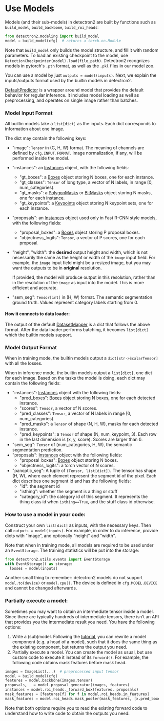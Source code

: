 # Use Models

Models (and their sub-models) in detectron2 are built by
functions such as `build_model`, `build_backbone`, `build_roi_heads`:
```python
from detectron2.modeling import build_model
model = build_model(cfg)  # returns a torch.nn.Module
```

Note that `build_model` only builds the model structure, and fill it with random parameters.
To load an existing checkpoint to the model, use
`DetectionCheckpointer(model).load(file_path)`.
Detectron2 recognizes models in pytorch's `.pth` format, as well as the `.pkl` files
in our model zoo.

You can use a model by just `outputs = model(inputs)`.
Next, we explain the inputs/outputs format used by the builtin models in detectron2.

[DefaultPredictor](../modules/engine.html#detectron2.engine.defaults.DefaultPredictor)
is a wrapper around model that provides the default behavior for regular inference. It includes model loading as
well as preprocessing, and operates on single image rather than batches.


### Model Input Format

All builtin models take a `list[dict]` as the inputs. Each dict
corresponds to information about one image.

The dict may contain the following keys:

* "image": `Tensor` in (C, H, W) format. The meaning of channels are defined by `cfg.INPUT.FORMAT`.
  Image normalization, if any, will be performed inside the model.
* "instances": an [Instances](../modules/structures.html#detectron2.structures.Instances)
  object, with the following fields:
  + "gt_boxes": a [Boxes](../modules/structures.html#detectron2.structures.Boxes) object storing N boxes, one for each instance.
  + "gt_classes": `Tensor` of long type, a vector of N labels, in range [0, num_categories).
  + "gt_masks": a [PolygonMasks](../modules/structures.html#detectron2.structures.PolygonMasks)
    or [BitMasks](../modules/structures.html#detectron2.structures.BitMasks) object storing N masks, one for each instance.
  + "gt_keypoints": a [Keypoints](../modules/structures.html#detectron2.structures.Keypoints)
    object storing N keypoint sets, one for each instance.
* "proposals": an [Instances](../modules/structures.html#detectron2.structures.Instances)
  object used only in Fast R-CNN style models, with the following fields:
  + "proposal_boxes": a [Boxes](../modules/structures.html#detectron2.structures.Boxes) object storing P proposal boxes.
  + "objectness_logits": `Tensor`, a vector of P scores, one for each proposal.
* "height", "width": the **desired** output height and width, which is not necessarily the same
  as the height or width of the `image` input field.
  For example, the `image` input field might be a resized image,
  but you may want the outputs to be in **original** resolution.

  If provided, the model will produce output in this resolution,
  rather than in the resolution of the `image` as input into the model. This is more efficient and accurate.
* "sem_seg": `Tensor[int]` in (H, W) format. The semantic segmentation ground truth.
  Values represent category labels starting from 0.


#### How it connects to data loader:

The output of the default [DatasetMapper]( ../modules/data.html#detectron2.data.DatasetMapper) is a dict
that follows the above format.
After the data loader performs batching, it becomes `list[dict]` which the builtin models support.


### Model Output Format

When in training mode, the builtin models output a `dict[str->ScalarTensor]` with all the losses.

When in inference mode, the builtin models output a `list[dict]`, one dict for each image.
Based on the tasks the model is doing, each dict may contain the following fields:

* "instances": [Instances](../modules/structures.html#detectron2.structures.Instances)
  object with the following fields:
  * "pred_boxes": [Boxes](../modules/structures.html#detectron2.structures.Boxes) object storing N boxes, one for each detected instance.
  * "scores": `Tensor`, a vector of N scores.
  * "pred_classes": `Tensor`, a vector of N labels in range [0, num_categories).
  + "pred_masks": a `Tensor` of shape (N, H, W), masks for each detected instance.
  + "pred_keypoints": a `Tensor` of shape (N, num_keypoint, 3).
    Each row in the last dimension is (x, y, score). Scores are larger than 0.
* "sem_seg": `Tensor` of (num_categories, H, W), the semantic segmentation prediction.
* "proposals": [Instances](../modules/structures.html#detectron2.structures.Instances)
  object with the following fields:
  * "proposal_boxes": [Boxes](../modules/structures.html#detectron2.structures.Boxes)
    object storing N boxes.
  * "objectness_logits": a torch vector of N scores.
* "panoptic_seg": A tuple of `(Tensor, list[dict])`. The tensor has shape (H, W), where each element
  represent the segment id of the pixel. Each dict describes one segment id and has the following fields:
  * "id": the segment id
  * "isthing": whether the segment is a thing or stuff
  * "category_id": the category id of this segment. It represents the thing
       class id when `isthing==True`, and the stuff class id otherwise.


### How to use a model in your code:

Construct your own `list[dict]` as inputs, with the necessary keys. Then call `outputs = model(inputs)`.
For example, in order to do inference, provide dicts with "image", and optionally "height" and "width".

Note that when in training mode, all models are required to be used under an `EventStorage`.
The training statistics will be put into the storage:
```python
from detectron2.utils.events import EventStorage
with EventStorage() as storage:
  losses = model(inputs)
```

Another small thing to remember: detectron2 models do not support `model.to(device)` or `model.cpu()`.
The device is defined in `cfg.MODEL.DEVICE` and cannot be changed afterwards.


### Partially execute a model:

Sometimes you may want to obtain an intermediate tensor inside a model.
Since there are typically hundreds of intermediate tensors, there isn't an API that provides you
the intermediate result you need.
You have the following options:

1. Write a (sub)model. Following the [tutorial](write-models.html), you can
   rewrite a model component (e.g. a head of a model), such that it
   does the same thing as the existing component, but returns the output
   you need.
2. Partially execute a model. You can create the model as usual,
   but use custom code to execute it instead of its `forward()`. For example,
   the following code obtains mask features before mask head.

```python
images = ImageList(...)  # preprocessed input tensor
model = build_model(cfg)
features = model.backbone(images.tensor)
proposals, _ = model.proposal_generator(images, features)
instances = model.roi_heads._forward_box(features, proposals)
mask_features = [features[f] for f in model.roi_heads.in_features]
mask_features = model.roi_heads.mask_pooler(mask_features, [x.pred_boxes for x in instances])
```

Note that both options require you to read the existing forward code to understand
how to write code to obtain the outputs you need.

